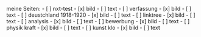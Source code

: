 meine Seiten:
    - [ ] nxt-test
        - [x] bild
        - [ ] text
    - [ ] verfassung
        - [x] bild
        - [ ] text
    - [ ] deustchland 1918-1920
        - [x] bild
        - [ ] text
    - [ ] linktree
        - [x] bild
        - [ ] text
    - [ ] analysis
        - [x] bild
        - [ ] text
    - [ ] bewerbung
        - [x] bild
        - [ ] text
    - [ ] physik kraft
        - [x] bild
        - [ ] text
    - [ ] kunst klo
        - [x] bild
        - [ ] text